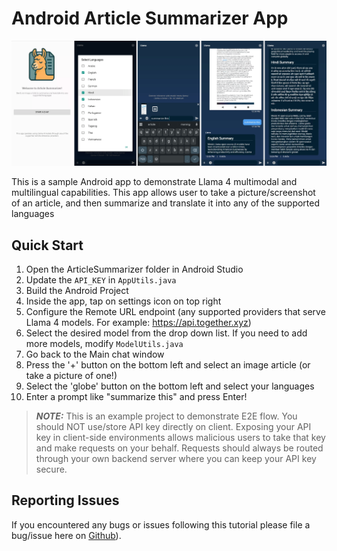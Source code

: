 # Android Article Summarizer App


<img src="./screenshot.png">

This is a sample Android app to demonstrate Llama 4 multimodal and multilingual capabilities. This app allows user to take a picture/screenshot of an article, and then summarize and translate it into any of the supported languages

## Quick Start

1. Open the ArticleSummarizer folder in Android Studio
2. Update the `API_KEY` in `AppUtils.java`
3. Build the Android Project
4. Inside the app, tap on settings icon on top right
5. Configure the Remote URL endpoint (any supported providers that serve Llama 4 models. For example: https://api.together.xyz)
6. Select the desired model from the drop down list. If you need to add more models, modify `ModelUtils.java`
7. Go back to the Main chat window
8. Press the '+' button on the bottom left and select an image article (or take a picture of one!)
9. Select the 'globe' button on the bottom left and select your languages
10. Enter a prompt like "summarize this" and press Enter!

> **_NOTE:_**  This is an example project to demonstrate E2E flow. You should NOT use/store API key directly on client. Exposing your API key in client-side environments allows malicious users to take that key and make requests on your behalf. Requests should always be routed through your own backend server where you can keep your API key secure.


## Reporting Issues
If you encountered any bugs or issues following this tutorial please file a bug/issue here on [Github](https://github.com/meta-llama/llama-cookbook/issues)).

